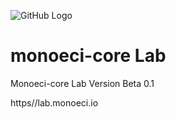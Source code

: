 ![GitHub Logo](/logo-Monoeci.png)

# monoeci-core Lab

Monoeci-core Lab Version Beta 0.1

https//lab.monoeci.io

